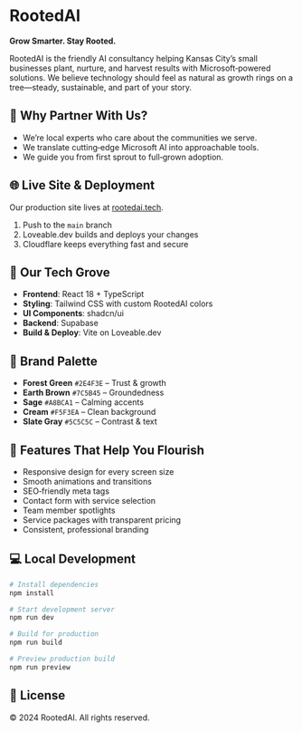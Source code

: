 # RootedAI

**Grow Smarter. Stay Rooted.**

RootedAI is the friendly AI consultancy helping Kansas City’s small businesses plant, nurture, and harvest results with Microsoft‑powered solutions. We believe technology should feel as natural as growth rings on a tree—steady, sustainable, and part of your story.

## 🌱 Why Partner With Us?
- We’re local experts who care about the communities we serve.
- We translate cutting‑edge Microsoft AI into approachable tools.
- We guide you from first sprout to full‑grown adoption.

## 🌐 Live Site & Deployment
Our production site lives at [rootedai.tech](https://rootedai.tech).

1. Push to the `main` branch
2. Loveable.dev builds and deploys your changes
3. Cloudflare keeps everything fast and secure

## 🔧 Our Tech Grove
- **Frontend**: React 18 + TypeScript
- **Styling**: Tailwind CSS with custom RootedAI colors
- **UI Components**: shadcn/ui
- **Backend**: Supabase
- **Build & Deploy**: Vite on Loveable.dev

## 🌈 Brand Palette
- **Forest Green** `#2E4F3E` – Trust & growth
- **Earth Brown** `#7C5B45` – Groundedness
- **Sage** `#A8BCA1` – Calming accents
- **Cream** `#F5F3EA` – Clean background
- **Slate Gray** `#5C5C5C` – Contrast & text

## 🌱 Features That Help You Flourish
- Responsive design for every screen size
- Smooth animations and transitions
- SEO‑friendly meta tags
- Contact form with service selection
- Team member spotlights
- Service packages with transparent pricing
- Consistent, professional branding

## 💻 Local Development
```bash
# Install dependencies
npm install

# Start development server
npm run dev

# Build for production
npm run build

# Preview production build
npm run preview
```

## 📄 License
© 2024 RootedAI. All rights reserved.
